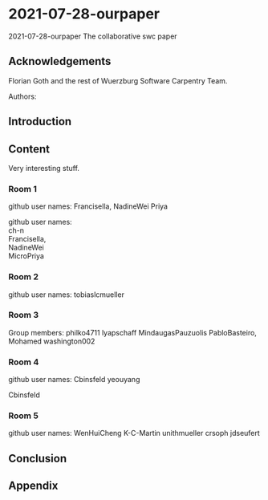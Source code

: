 
# 2021-07-28-ourpaper
 2021-07-28-ourpaper
The collaborative swc paper

## Acknowledgements

Florian Goth and the rest of Wuerzburg Software Carpentry Team.

Authors: 
<!Add your Plain name here!>


## Introduction

## Content
Very interesting stuff.

### Room 1
github user names: Francisella, NadineWei Priya

github user names:<br>
ch-n<br>
Francisella, <br>
NadineWei<br>
MicroPriya

### Room 2
github user names:
tobiaslcmueller

### Room 3

Group members: philko4711 lyapschaff MindaugasPauzuolis PabloBasteiro, Mohamed
washington002

### Room 4
github user names:
Cbinsfeld
yeouyang

Cbinsfeld
### Room 5
github user names: WenHuiCheng K-C-Martin unithmueller crsoph jdseufert

## Conclusion

## Appendix
